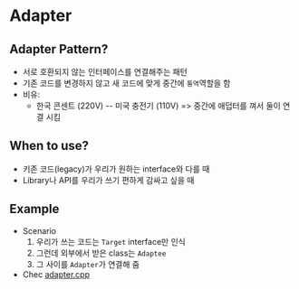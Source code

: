 Adapter 
==
## Adapter Pattern?
- 서로 호환되지 않는 인터페이스를 연결해주는 패턴
- 기존 코드를 변경하지 않고 새 코드에 맞게 중간에 `통역`역할을 함
- 비유:
    - 한국 콘센트 (220V) -- 미국 충전기 (110V) => 중간에 애덥터를 껴서 둘이 연결 시킴

## When to use?
- 키존 코드(legacy)가 우리가 원하는 interface와 다를 때
- Library나 API를 우리가 쓰기 편하게 감싸고 싶을 때

## Example
- Scenario
    1. 우리가 쓰는 코드는 `Target` interface만 인식
    2. 그런데 외부에서 받은 class는 `Adaptee`
    3. 그 사이를 `Adapter`가 연결해 줌
- Chec [adapter.cpp](adapter.cpp)

